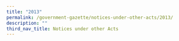 ```yaml
---
title: "2013"
permalink: /government-gazette/notices-under-other-acts/2013/
description: ""
third_nav_title: Notices under other Acts
---
```

